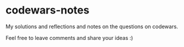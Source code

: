 # codewars-notes

My solutions and reflections and notes on the questions on codewars.

Feel free to leave comments and share your ideas :)

